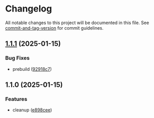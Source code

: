 # Changelog

All notable changes to this project will be documented in this file. See [commit-and-tag-version](https://github.com/absolute-version/commit-and-tag-version) for commit guidelines.

## [1.1.1](https://github.com/Liquid-JS/glob-image-resize/compare/v1.1.0...v1.1.1) (2025-01-15)


### Bug Fixes

* prebuild ([92918c7](https://github.com/Liquid-JS/glob-image-resize/commit/92918c73ad9e8d9b8016bfc1300e91fe5c066ede))

## 1.1.0 (2025-01-15)


### Features

* cleanup ([e898cee](https://github.com/Liquid-JS/glob-image-resize/commit/e898cee9e12160e65e63b330536e088cf11e1d48))
